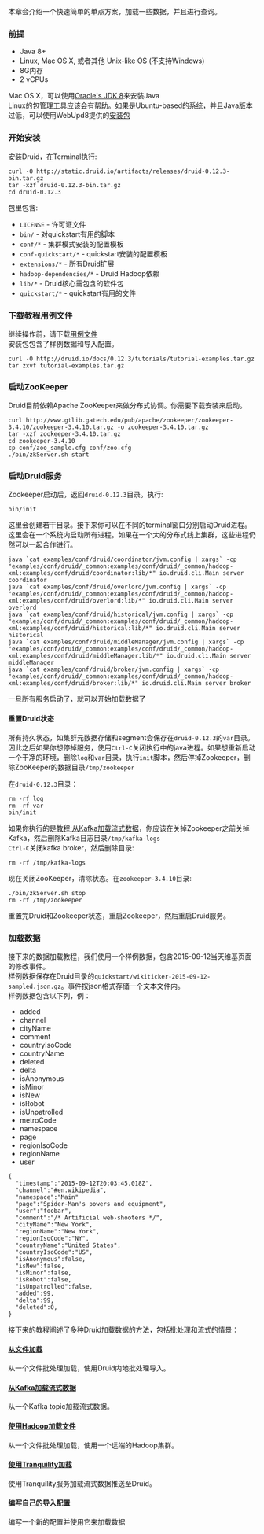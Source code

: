 本章会介绍一个快速简单的单点方案，加载一些数据，并且进行查询。
### 前提
- Java 8+
- Linux, Mac OS X, 或者其他 Unix-like OS (不支持Windows)
- 8G内存
- 2 vCPUs

Mac OS X，可以使用[Oracle's JDK 8](http://www.oracle.com/technetwork/java/javase/downloads/jdk8-downloads-2133151.html)来安装Java  
Linux的包管理工具应该会有帮助。如果是Ubuntu-based的系统，并且Java版本过低，可以使用WebUpd8提供的[安装包](http://www.webupd8.org/2012/09/install-oracle-java-8-in-ubuntu-via-ppa.html)

### 开始安装
安装Druid，在Terminal执行:
```
curl -O http://static.druid.io/artifacts/releases/druid-0.12.3-bin.tar.gz
tar -xzf druid-0.12.3-bin.tar.gz
cd druid-0.12.3
```
包里包含:
- `LICENSE` - 许可证文件
- `bin/` - 对quickstart有用的脚本
- `conf/*` - 集群模式安装的配置模板
- `conf-quickstart/*` - quickstart安装的配置模板
- `extensions/*` - 所有Druid扩展
- `hadoop-dependencies/*` - Druid Hadoop依赖
- `lib/*` - Druid核心需包含的软件包
- `quickstart/*` - quickstart有用的文件

### 下载教程用例文件
继续操作前，请下载[用例文件](http://druid.io/docs/0.12.3/tutorials/tutorial-examples.tar.gz)  
安装包包含了样例数据和导入配置。
```
curl -O http://druid.io/docs/0.12.3/tutorials/tutorial-examples.tar.gz
tar zxvf tutorial-examples.tar.gz
```

### 启动ZooKeeper
Druid目前依赖Apache ZooKeeper来做分布式协调。你需要下载安装来启动。
```
curl http://www.gtlib.gatech.edu/pub/apache/zookeeper/zookeeper-3.4.10/zookeeper-3.4.10.tar.gz -o zookeeper-3.4.10.tar.gz
tar -xzf zookeeper-3.4.10.tar.gz
cd zookeeper-3.4.10
cp conf/zoo_sample.cfg conf/zoo.cfg
./bin/zkServer.sh start
```

### 启动Druid服务
Zookeeper启动后，返回`druid-0.12.3`目录。执行:
```
bin/init
```
这里会创建若干目录。接下来你可以在不同的terminal窗口分别启动Druid进程。这里会在一个系统内启动所有进程。如果在一个大的分布式线上集群，这些进程仍然可以一起合作进行。
```
java `cat examples/conf/druid/coordinator/jvm.config | xargs` -cp "examples/conf/druid/_common:examples/conf/druid/_common/hadoop-xml:examples/conf/druid/coordinator:lib/*" io.druid.cli.Main server coordinator
java `cat examples/conf/druid/overlord/jvm.config | xargs` -cp "examples/conf/druid/_common:examples/conf/druid/_common/hadoop-xml:examples/conf/druid/overlord:lib/*" io.druid.cli.Main server overlord
java `cat examples/conf/druid/historical/jvm.config | xargs` -cp "examples/conf/druid/_common:examples/conf/druid/_common/hadoop-xml:examples/conf/druid/historical:lib/*" io.druid.cli.Main server historical
java `cat examples/conf/druid/middleManager/jvm.config | xargs` -cp "examples/conf/druid/_common:examples/conf/druid/_common/hadoop-xml:examples/conf/druid/middleManager:lib/*" io.druid.cli.Main server middleManager
java `cat examples/conf/druid/broker/jvm.config | xargs` -cp "examples/conf/druid/_common:examples/conf/druid/_common/hadoop-xml:examples/conf/druid/broker:lib/*" io.druid.cli.Main server broker
```
一旦所有服务启动了，就可以开始加载数据了
#### <a id="resetting-cluster-state" class="anchor">重置Druid状态</a>
所有持久状态，如集群元数据存储和segment会保存在`druid-0.12.3`的`var`目录。  
因此之后如果你想停掉服务，使用`Ctrl-C`关闭执行中的java进程。如果想重新启动一个干净的环境，删除`log`和`var`目录，执行`init`脚本，然后停掉Zookeeper，删除ZooKeeper的数据目录`/tmp/zookeeper`  

在`druid-0.12.3`目录：
```
rm -rf log
rm -rf var
bin/init
```
如果你执行的是[教程:从Kafka加载流式数据](/TODO)，你应该在关掉Zookeeper之前关掉Kafka，然后删除Kafka日志目录`/tmp/kafka-logs`  
`Ctrl-C`关闭kafka broker，然后删除目录:
```
rm -rf /tmp/kafka-logs
```

现在关闭ZooKeeper，清除状态。在`zookeeper-3.4.10`目录:
```
./bin/zkServer.sh stop
rm -rf /tmp/zookeeper
```
重置完Druid和Zookeeper状态，重启Zookeeper，然后重启Druid服务。

### 加载数据
接下来的数据加载教程，我们使用一个样例数据，包含2015-09-12当天维基页面的修改事件。  
样例数据保存在Druid目录的`quickstart/wikiticker-2015-09-12-sampled.json.gz`。事件按json格式存储一个文本文件内。  
样例数据包含以下列，例：
- added
- channel
- cityName
- comment
- countryIsoCode
- countryName
- deleted
- delta
- isAnonymous
- isMinor
- isNew
- isRobot
- isUnpatrolled
- metroCode
- namespace
- page
- regionIsoCode
- regionName
- user
```
{
  "timestamp":"2015-09-12T20:03:45.018Z",
  "channel":"#en.wikipedia",
  "namespace":"Main"
  "page":"Spider-Man's powers and equipment",
  "user":"foobar",
  "comment":"/* Artificial web-shooters */",
  "cityName":"New York",
  "regionName":"New York",
  "regionIsoCode":"NY",
  "countryName":"United States",
  "countryIsoCode":"US",
  "isAnonymous":false,
  "isNew":false,
  "isMinor":false,
  "isRobot":false,
  "isUnpatrolled":false,
  "added":99,
  "delta":99,
  "deleted":0,
}
```

接下来的教程阐述了多种Druid加载数据的方法，包括批处理和流式的情景：

#### [从文件加载](#!/tutorials/tutorial-batch)
从一个文件批处理加载，使用Druid内地批处理导入。
#### [从Kafka加载流式数据](#!/tutorials/tutorial-kafka)
从一个Kafka topic加载流式数据。
#### [使用Hadoop加载文件](#!/tutorials/tutorial-batch-hadoop)
从一个文件批处理加载，使用一个远端的Hadoop集群。
#### [使用Tranquility加载](#!/tutorials/tutorial-tranquility)
使用Tranquility服务加载流式数据推送至Druid。
#### [编写自己的导入配置](#!/tutorials/tutorial-ingestion-spec)
编写一个新的配置并使用它来加载数据
